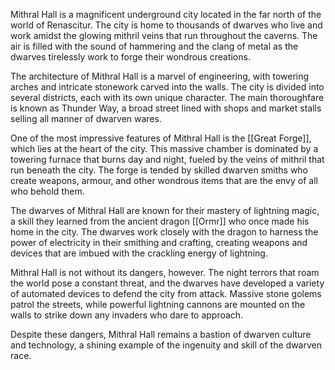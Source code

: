 Mithral Hall is a magnificent underground city located in the far north of the world of Renascitur. The city is home to thousands of dwarves who live and work amidst the glowing mithril veins that run throughout the caverns. The air is filled with the sound of hammering and the clang of metal as the dwarves tirelessly work to forge their wondrous creations.

The architecture of Mithral Hall is a marvel of engineering, with towering arches and intricate stonework carved into the walls. The city is divided into several districts, each with its own unique character. The main thoroughfare is known as Thunder Way, a broad street lined with shops and market stalls selling all manner of dwarven wares.

One of the most impressive features of Mithral Hall is the [[Great Forge]], which lies at the heart of the city. This massive chamber is dominated by a towering furnace that burns day and night, fueled by the veins of mithril that run beneath the city. The forge is tended by skilled dwarven smiths who create weapons, armour, and other wondrous items that are the envy of all who behold them.

The dwarves of Mithral Hall are known for their mastery of lightning magic, a skill they learned from the ancient dragon [[Ormr]] who once made his home in the city. The dwarves work closely with the dragon to harness the power of electricity in their smithing and crafting, creating weapons and devices that are imbued with the crackling energy of lightning.

Mithral Hall is not without its dangers, however. The night terrors that roam the world pose a constant threat, and the dwarves have developed a variety of automated devices to defend the city from attack. Massive stone golems patrol the streets, while powerful lightning cannons are mounted on the walls to strike down any invaders who dare to approach.

Despite these dangers, Mithral Hall remains a bastion of dwarven culture and technology, a shining example of the ingenuity and skill of the dwarven race.